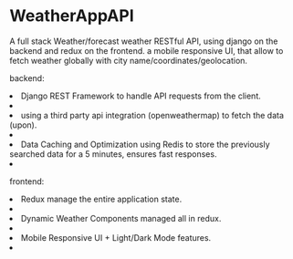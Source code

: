 # WeatherAppAPI

A full stack Weather/forecast weather RESTful API, using django on the backend and redux on the frontend.
a mobile responsive UI, that allow to fetch weather globally with city name/coordinates/geolocation.

<bold>backend:<bold>
 <li>Django REST Framework to handle API requests from the client.<li>
 <li>using a third party api integration (openweathermap) to fetch the data (upon).<li>
 <li>Data Caching and Optimization using Redis to store the previously searched data for a 5 minutes, ensures fast responses.<li>

<bold>frontend:<bold>
 <li>Redux	manage the entire	application	state.<li> 
 <li>Dynamic Weather Components managed all in redux.<li>
 <li>Mobile	Responsive	UI + Light/Dark	Mode features.<li>

  
